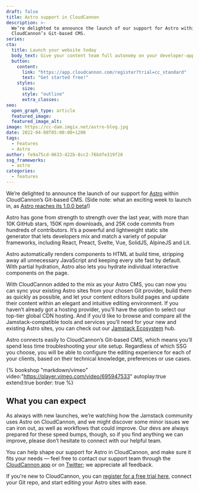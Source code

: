 ```yaml
---
draft: false
title: Astro support in CloudCannon
description: >-
  We’re delighted to announce the launch of our support for Astro within
  CloudCannon’s Git-based CMS.
series:
cta:
  title: Launch your website today
  body_text: Give your content team full autonomy on your developer-approved tech stack with CloudCannon.
  button:
    content: 
      link: "https://app.cloudcannon.com/register?trial=cc_standard"
      text: "Get started free!"
    styles:
      size:
      style: "outline"
      extra_classes:
seo:
  open_graph_type: article
  featured_image:
  featured_image_alt:
image: https://cc-dam.imgix.net/astro-blog.jpg
date: 2022-04-08T05:00:00+1200
tags:
  - Features
  - Astro
author: fe9a75cd-0633-422b-8cc2-76bdfe319f28
ssg_frameworks:
  - astro
categories:
  - features
---
```

We’re delighted to announce the launch of our support for [Astro](https://astro.build/) within CloudCannon’s Git-based CMS. (Side note: what an exciting week to launch in, as [Astro reaches its 1.0.0 beta](https://astro.build/blog/launch-week/)\!)

Astro has gone from strength to strength over the last year, with more than 10K GitHub stars, 150K npm downloads, and 25K code commits from hundreds of contributors. It’s a powerful and lightweight static site generator that lets developers mix and match a variety of popular frameworks, including React, Preact, Svelte, Vue, SolidJS, AlpineJS and Lit. 

Astro automatically renders components to HTML at build time, stripping away all unnecessary JavaScript and keeping every site fast by default. With partial hydration, Astro also lets you hydrate individual interactive components on the page.

With CloudCannon added to the mix as your Astro CMS, you can now you can sync your existing Astro sites from your chosen Git provider, build them as quickly as possible, and let your content editors build pages and update their content within an elegant and intuitive editing environment. If you haven’t already got a hosting provider, you’ll have the option to select our top-tier global CDN hosting. And if you’d like to browse and compare all the Jamstack-compatible tools and services you’ll need for your new and existing Astro sites, you can check out our [Jamstack Ecosystem](https://cloudcannon.com/community/jamstack-ecosystem/) hub.

Astro connects easily to CloudCannon’s Git-based CMS, which means you’ll spend less time troubleshooting your site setup. Regardless of which SSG you choose, you will be able to configure the editing experience for each of your clients, based on their technical knowledge, preferences or use cases. 

{% bookshop "markdown/vimeo" video:"https://player.vimeo.com/video/695947533" autoplay:true extend:true border: true %}

## What you can expect

As always with new launches, we’re watching how the Jamstack community
uses Astro on CloudCannon, and we might discover some minor issues we can
iron out, as well as workflows that could improve. Our devs are always
prepared for these speed bumps, though, so if you find anything we can
improve, please don’t hesitate to connect with our helpful team.


You can help shape our support for Astro in CloudCannon, and make sure it
fits your needs — feel free to contact our support team through
the [CloudCannon app](https://app.cloudcannon.com/register?trial=cc_standard) or
on [Twitter](https://twitter.com/CloudCannon); we appreciate all feedback.


If you're new to CloudCannon, you can [register for a free trial
here](https://app.cloudcannon.com/register?trial=cc_standard), connect your Git repo, and start editing
your Astro sites with ease. 